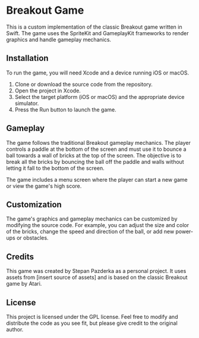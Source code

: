 # Breakout Game

This is a custom implementation of the classic Breakout game written in Swift. The game uses the SpriteKit and GameplayKit frameworks to render graphics and handle gameplay mechanics.

## Installation

To run the game, you will need Xcode and a device running iOS or macOS. 

1. Clone or download the source code from the repository.
2. Open the project in Xcode.
3. Select the target platform (iOS or macOS) and the appropriate device simulator.
4. Press the Run button to launch the game.

## Gameplay

The game follows the traditional Breakout gameplay mechanics. The player controls a paddle at the bottom of the screen and must use it to bounce a ball towards a wall of bricks at the top of the screen. The objective is to break all the bricks by bouncing the ball off the paddle and walls without letting it fall to the bottom of the screen.

The game includes a menu screen where the player can start a new game or view the game's high score.

## Customization

The game's graphics and gameplay mechanics can be customized by modifying the source code. For example, you can adjust the size and color of the bricks, change the speed and direction of the ball, or add new power-ups or obstacles.

## Credits

This game was created by Stepan Pazderka as a personal project. It uses assets from [insert source of assets] and is based on the classic Breakout game by Atari. 

## License

This project is licensed under the GPL license. Feel free to modify and distribute the code as you see fit, but please give credit to the original author.
